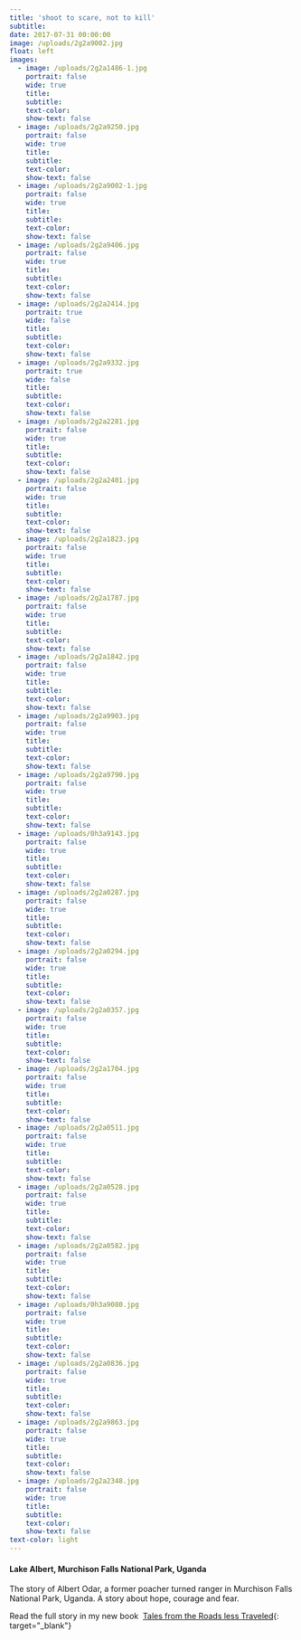 ```yaml
---
title: 'shoot to scare, not to kill'
subtitle:
date: 2017-07-31 00:00:00
image: /uploads/2g2a9002.jpg
float: left
images:
  - image: /uploads/2g2a1486-1.jpg
    portrait: false
    wide: true
    title:
    subtitle:
    text-color:
    show-text: false
  - image: /uploads/2g2a9250.jpg
    portrait: false
    wide: true
    title:
    subtitle:
    text-color:
    show-text: false
  - image: /uploads/2g2a9002-1.jpg
    portrait: false
    wide: true
    title:
    subtitle:
    text-color:
    show-text: false
  - image: /uploads/2g2a9406.jpg
    portrait: false
    wide: true
    title:
    subtitle:
    text-color:
    show-text: false
  - image: /uploads/2g2a2414.jpg
    portrait: true
    wide: false
    title:
    subtitle:
    text-color:
    show-text: false
  - image: /uploads/2g2a9332.jpg
    portrait: true
    wide: false
    title:
    subtitle:
    text-color:
    show-text: false
  - image: /uploads/2g2a2281.jpg
    portrait: false
    wide: true
    title:
    subtitle:
    text-color:
    show-text: false
  - image: /uploads/2g2a2401.jpg
    portrait: false
    wide: true
    title:
    subtitle:
    text-color:
    show-text: false
  - image: /uploads/2g2a1823.jpg
    portrait: false
    wide: true
    title:
    subtitle:
    text-color:
    show-text: false
  - image: /uploads/2g2a1787.jpg
    portrait: false
    wide: true
    title:
    subtitle:
    text-color:
    show-text: false
  - image: /uploads/2g2a1842.jpg
    portrait: false
    wide: true
    title:
    subtitle:
    text-color:
    show-text: false
  - image: /uploads/2g2a9903.jpg
    portrait: false
    wide: true
    title:
    subtitle:
    text-color:
    show-text: false
  - image: /uploads/2g2a9790.jpg
    portrait: false
    wide: true
    title:
    subtitle:
    text-color:
    show-text: false
  - image: /uploads/0h3a9143.jpg
    portrait: false
    wide: true
    title:
    subtitle:
    text-color:
    show-text: false
  - image: /uploads/2g2a0287.jpg
    portrait: false
    wide: true
    title:
    subtitle:
    text-color:
    show-text: false
  - image: /uploads/2g2a0294.jpg
    portrait: false
    wide: true
    title:
    subtitle:
    text-color:
    show-text: false
  - image: /uploads/2g2a0357.jpg
    portrait: false
    wide: true
    title:
    subtitle:
    text-color:
    show-text: false
  - image: /uploads/2g2a1704.jpg
    portrait: false
    wide: true
    title:
    subtitle:
    text-color:
    show-text: false
  - image: /uploads/2g2a0511.jpg
    portrait: false
    wide: true
    title:
    subtitle:
    text-color:
    show-text: false
  - image: /uploads/2g2a0528.jpg
    portrait: false
    wide: true
    title:
    subtitle:
    text-color:
    show-text: false
  - image: /uploads/2g2a0582.jpg
    portrait: false
    wide: true
    title:
    subtitle:
    text-color:
    show-text: false
  - image: /uploads/0h3a9080.jpg
    portrait: false
    wide: true
    title:
    subtitle:
    text-color:
    show-text: false
  - image: /uploads/2g2a0836.jpg
    portrait: false
    wide: true
    title:
    subtitle:
    text-color:
    show-text: false
  - image: /uploads/2g2a9863.jpg
    portrait: false
    wide: true
    title:
    subtitle:
    text-color:
    show-text: false
  - image: /uploads/2g2a2348.jpg
    portrait: false
    wide: true
    title:
    subtitle:
    text-color:
    show-text: false
text-color: light
---
```


#### Lake Albert, Murchison Falls National Park, Uganda

The story of Albert Odar, a former poacher turned ranger in Murchison Falls National Park, Uganda. A story about hope, courage and fear.&nbsp;

Read the full story in my new book &nbsp;[Tales from the Roads less Traveled](https://shop.pieaerts.com/collections/book){: target="_blank"}